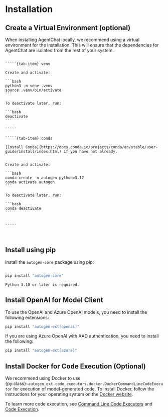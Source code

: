 # Installation

## Create a Virtual Environment (optional)

When installing AgentChat locally, we recommend using a virtual environment for the installation. This will ensure that the dependencies for AgentChat are isolated from the rest of your system.

``````{tab-set}

`````{tab-item} venv

Create and activate:

```bash
python3 -m venv .venv
source .venv/bin/activate
```

To deactivate later, run:

```bash
deactivate
```

`````

`````{tab-item} conda

[Install Conda](https://docs.conda.io/projects/conda/en/stable/user-guide/install/index.html) if you have not already.


Create and activate:

```bash
conda create -n autogen python=3.12
conda activate autogen
```

To deactivate later, run:

```bash
conda deactivate
```


`````



``````

## Install using pip

Install the `autogen-core` package using pip:

```bash

pip install "autogen-core"
```

```{note}
Python 3.10 or later is required.
```

## Install OpenAI for Model Client

To use the OpenAI and Azure OpenAI models, you need to install the following
extensions:

```bash
pip install "autogen-ext[openai]"
```

If you are using Azure OpenAI with AAD authentication, you need to install the following:

```bash
pip install "autogen-ext[azure]"
```

## Install Docker for Code Execution (Optional)

We recommend using Docker to use {py:class}`~autogen_ext.code_executors.docker.DockerCommandLineCodeExecutor` for execution of model-generated code.
To install Docker, follow the instructions for your operating system on the [Docker website](https://docs.docker.com/get-docker/).

To learn more code execution, see [Command Line Code Executors](./components/command-line-code-executors.ipynb)
and [Code Execution](./design-patterns/code-execution-groupchat.ipynb).
